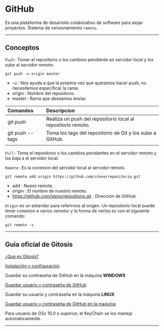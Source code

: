 # GitHub

Es una plataforma de desarrollo colaborativo de software para alojar proyectos.
Sistema de versionamiento ```remoto```.

-----------

## Conceptos

```Push:``` Tomar el repositorio o los cambios pendiente en servidor local y los sube al servidor remoto.

    git push -u origin master

* -u : Nos ayuda a que la proxima vez que queramos hacer push, no necesitemos especificar la rama.
* origin : Nombre del repositorio.
* master : Rama que deseamos enviar.

| Comandos | Descripcion |
| :--- | :--- |
| git push | Realiza un push del repositorio local al repositorio remoto. |
| git push --tags | Toma los tags del repositorio de Git y los sube a GitHub. |
|||


```Pull:``` Toma el repositorio o los cambios pendientes en el servidor remoto y los baja a el servidor local.

```Remote:``` Es la conexion del servidor local al servidor remoto.

    git remote add origin https://github.com/steve/repositorio.git

* add : Nuevo remote.
* origin : El nombre de nuestro remoto.
* https://github.com/steve/repositorio.git : Direccion de GitHub.

```Origin``` es un estandar para referirnos al origen.
Un repositorio local puede tener conexion a varios remotor y la forma de verlos es con el siguiente comando:

    git remote -v

---

## Guia oficial de Gitosis

[¿Qué es Gitosis?](https://wiki.archlinux.org/title/gitosis#:~:text=Gitosis%20is%20a%20tool%20which,system%20accounts%20on%20the%20server.)

[Instalación y configuración](https://github.com/res0nat0r/gitosis)

Guardar su contraseña de GitHub en la máquina **WINDOWS**

[Guardar usuario y contraseña de GitHub](https://docs.github.com/es/get-started/getting-started-with-git/caching-your-github-credentials-in-git#platform-windows)

Guardar su usuario y contraseña en la máquina **LINUX**

[Guardar usuario y contraseña de GitHub en la maquína](https://docs.github.com/es/get-started/getting-started-with-git/caching-your-github-credentials-in-git#platform-linux)

Para usuario de OSx 10.0 o superior, el KeyChain se los maneja automáticamente.

---





